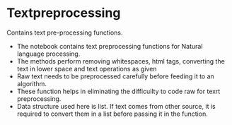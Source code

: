 # Textpreprocessing
Contains text pre-processing functions.
- The notebook contains text preprocessing functions for Natural language processing. 
- The methods perform removing whitespaces, html tags, converting the text in lower space and text operations as given
- Raw text needs to be preprocessed carefully before feeding it to an algorithm. 
- These function helps in eliminating the difficuilty to code raw for texrt preprocessing.
- Data structure used here is list. If text comes from other source, it is required to convert them in a list before passing it in the function.
